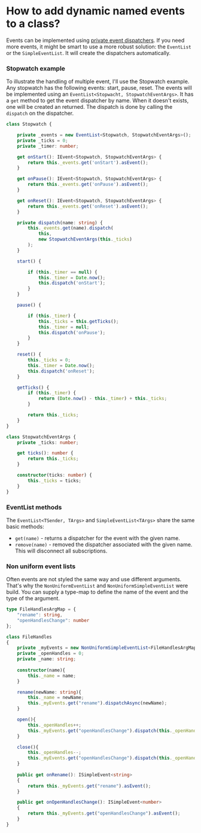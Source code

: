 ﻿# How to add dynamic named events to a class?
Events can be implemented using <a href="HowToAddAnEventToAClass.md">private event dispatchers</a>. If you need more
events, it might be smart to use a more robust solution: the `EventList` or the `SimpleEventList`. It will create
the dispatchers automatically.

### Stopwatch example
To illustrate the handling of multiple event, I'll use the Stopwatch example. Any stopwatch has the following events:
start, pause, reset. The events will be implemented using an `EventList<Stopwacht, StopwatchEventArgs>`. It has 
a `get` method to get the event dispatcher by name. When it doesn't exists, one will be created an returned. The dispatch is 
done by calling the `dispatch` on the dispatcher.

```typescript
class Stopwatch {

    private _events = new EventList<Stopwatch, StopwatchEventArgs>();
    private _ticks = 0;
    private _timer: number;

    get onStart(): IEvent<Stopwatch, StopwatchEventArgs> {
        return this._events.get('onStart').asEvent();
    }

    get onPause(): IEvent<Stopwatch, StopwatchEventArgs> {
        return this._events.get('onPause').asEvent();
    }

    get onReset(): IEvent<Stopwatch, StopwatchEventArgs> {
        return this._events.get('onReset').asEvent();
    }

    private dispatch(name: string) {
        this._events.get(name).dispatch(
            this,
            new StopwatchEventArgs(this._ticks)
        );
    }

    start() {

        if (this._timer == null) {
            this._timer = Date.now();
            this.dispatch('onStart');
        }
    }

    pause() {

        if (this._timer) {
            this._ticks = this.getTicks();
            this._timer = null;
            this.dispatch('onPause');
        }
    }

    reset() {
        this._ticks = 0;
        this._timer = Date.now();
        this.dispatch('onReset');
    }

    getTicks() {
        if (this._timer) {
            return (Date.now() - this._timer) + this._ticks;
        }

        return this._ticks;
    }
}

class StopwatchEventArgs {
    private _ticks: number;

    get ticks(): number {
        return this._ticks;
    }

    constructor(ticks: number) {
        this._ticks = ticks;
    }
}

```

### EventList methods
The `EventList<TSender, TArgs>` and `SimpleEventList<TArgs>` share the same basic methods:

- `get(name)` - returns a dispatcher for the event with the given name.
- `remove(name)` - removed the dispatcher associated with the given name. This will disconnect all subscriptions.

### Non uniform event lists
Often events are not styled the same way and use different arguments. That's why the `NonUniformEventList` and `NonUniformSimpleEventList` were build. You can supply a type-map to define the name of the event and the type of the argument.

```typescript
type FileHandlesArgMap = {
    "rename": string,
    "openHandlesChange": number
};

class FileHandles
{
    private _myEvents = new NonUniformSimpleEventList<FileHandlesArgMap>();
    private _openHandles = 0;
    private _name: string;
    
    constructor(name){
        this._name = name;
    }

    rename(newName: string){
        this._name = newName;
        this._myEvents.get("rename").dispatchAsync(newName);
    }

    open(){
        this._openHandles++;
        this._myEvents.get("openHandlesChange").dispatch(this._openHandles);
    }

    close(){
        this._openHandles--;
        this._myEvents.get("openHandlesChange").dispatch(this._openHandles);
    }
    
    public get onRename(): ISimpleEvent<string>
    {
        return this._myEvents.get("rename").asEvent();
    }

    public get onOpenHandlesChange(): ISimpleEvent<number>
    {
        return this._myEvents.get("openHandlesChange").asEvent();
    }
}
```
